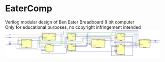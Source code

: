 # EaterComp
Verilog modular design of
Ben Eater Breadboard 8 bit computer<br>
Only for educational purposes, no copyright infringement intended
![RTL](rtl.png)
